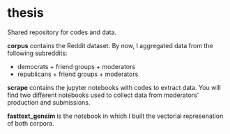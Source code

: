 # thesis
Shared repository for codes and data. 

__corpus__ contains the Reddit dataset. By now, I aggregated data from the following subreddits: 
- democrats + friend groups + moderators
- republicans + friend groups + moderators

__scrape__ contains the jupyter notebooks with codes to extract data. You will find two different notebooks used to collect data from moderators' production and submissions. 

__fasttext_gensim__ is the notebook in which I built the vectorial represenation of both corpora. 

